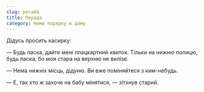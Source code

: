 ```yaml
---
slug: porada
title: Порада
category: Нема порядку в дому
---
```

Дідусь просить касирку:

— Будь ласка, дайте мені плацкартний квиток. Тільки на нижню полицю, будь ласка, бо моя стара на верхню не вилізе.

— Нема нижніх місць, дідуню. Ви вже поміняйтеся з ким-небудь.

— Е, так хто ж захоче на бабу мінятися, — зітхнув старий.
